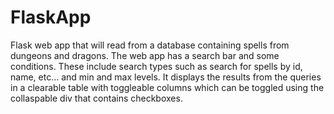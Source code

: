 # FlaskApp
Flask web app that will read from a database containing spells from dungeons and dragons.
The web app has a search bar and some conditions. These include search types such as search for spells by id, name, etc... and min and max levels.
It displays the results from the queries in a clearable table with toggleable columns which can be toggled using the collaspable div that contains checkboxes.
